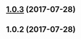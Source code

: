 <a name="1.0.3"></a>
## [1.0.3](https://github.com/rahulbhooteshwar/validation-messages/compare/v1.0.2...v1.0.3) (2017-07-28)



<a name="1.0.2"></a>
## 1.0.2 (2017-07-28)



